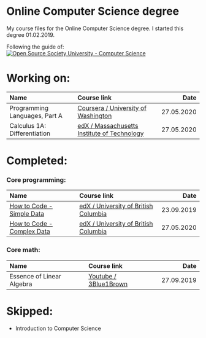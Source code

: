 # Online Computer Science degree
My course files for the Online Computer Science degree. I started this degree 01.02.2019.

Following the guide of: 
[![Open Source Society University - Computer Science](https://img.shields.io/badge/OSSU-computer--science-blue.svg)](https://github.com/ossu/computer-science)


# Working on:

| Name                                   | Course link                                  |      Date  |
| :------------------------------------- |:-------------------------------------------- |-----------:|
| Programming Languages, Part A          | [Coursera / University of Washington][cp32]  | 27.05.2020 |
| Calculus 1A: Differentiation           | [edX /  Massachusetts Institute of Technology][me12]  | 27.05.2020 |



[cp31]: How%20to%20Code%20-%20Complex%20Data/
[cp32]: https://www.coursera.org/learn/programming-languages

[cp41]: How%20to%20Code%20-%20Complex%20Data/
[cp42]: https://www.coursera.org/learn/programming-languages-part-b

[cp41]: How%20to%20Code%20-%20Complex%20Data/
[cp42]: https://www.coursera.org/learn/programming-languages-part-c


[me12]: https://www.edx.org/course/calculus-1a-differentiation

# Completed: 

### Core programming:

| Name                                   | Course link                                  |      Date  |
| :------------------------------------- |:-------------------------------------------- |-----------:|
| [How to Code - Simple Data][cp11]      | [edX / University of British Columbia][cp12] | 23.09.2019 |
| [How to Code - Complex Data][cp21]     | [edX / University of British Columbia][cp22] | 27.05.2020 |

[cp11]: How%20to%20Code%20-%20Simple%20Data/
[cp12]: https://www.edx.org/course/how-code-simple-data-ubcx-htc1x#!

[cp21]: How%20to%20Code%20-%20Complex%20Data/
[cp22]: https://www.edx.org/course/how-code-complex-data-ubcx-htc2x

### Core math:

| Name                                   | Course link                                  |      Date  |
| :------------------------------------- |:-------------------------------------------- |-----------:|
| Essence of Linear Algebra              | [Youtube / 3Blue1Brown][cm12]                | 27.09.2019 |


[cm12]: https://www.youtube.com/playlist?list=PLZHQObOWTQDPD3MizzM2xVFitgF8hE_ab



# Skipped:
- Introduction to Computer Science
#
